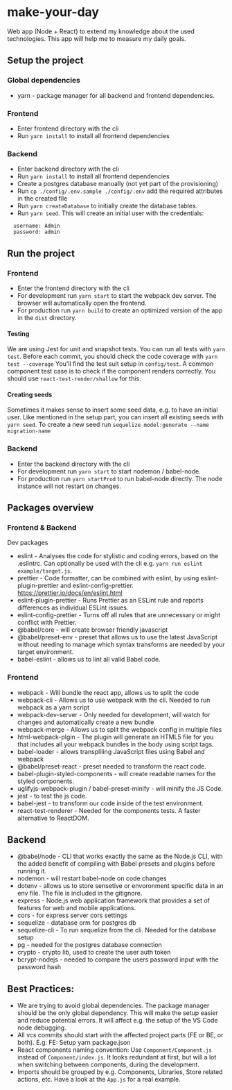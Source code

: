 # make-your-day
Web app (Node + React) to extend my knowledge about the used technologies. This app will help me to measure my daily goals.


## Setup the project

### Global dependencies
* yarn - package manager for all backend and frontend dependencies.

### Frontend
* Enter frontend directory with the cli
* Run `yarn install` to install all frontend dependencies

### Backend
* Enter backend directory with the cli
* Run `yarn install` to install all frontend dependencies
* Create a postgres database manually (not yet part of the provisioning)
* Run `cp ./config/.env.sample ./config/.env` add the required attributes in the created file
* Run `yarn createDatabase` to initially create the database tables.
* Run `yarn seed`. This will create an initial user with the credentials:
```
  username: Admin
  password: admin
```


## Run the project

### Frontend
* Enter the frontend directory with the cli
* For development run `yarn start` to start the webpack dev server. The browser will automatically open the frontend.
* For production run `yarn build` to create an optimized version of the app in the `dist` directory.

#### Testing
We are using Jest for unit and snapshot tests. You can run all tests with `yarn test`.
Before each commit, you should check the code coverage with `yarn test --coverage`
You'll find the test suit setup in `config/test`.
A common component test case is to check if the component renders correctly.
You should use `react-test-render/shallow` for this.

#### Creating seeds
Sometimes it makes sense to insert some seed data, e.g. to have an initial user.
Like mentioned in the setup part, you can insert all existing seeds with `yarn seed`.
To create a new seed run  `sequelize model:generate --name migration-name`

### Backend
* Enter the backend directory with the cli
* For development run `yarn start` to start nodemon / babel-node.
* For production run `yarn startProd` to run babel-node directly. The node instance will not restart on changes.


## Packages overview

### Frontend & Backend
Dev packages
* eslint - Analyses the code for stylistic and coding errors, based on the .eslintrc.
Can optionally be used with the cli e.g. `yarn run eslint example/target.js`.
* prettier - Code formatter, can be combined with eslint, by using eslint-plugin-prettier and eslint-config-prettier. https://prettier.io/docs/en/eslint.html
* eslint-plugin-prettier - Runs Prettier as an ESLint rule and reports differences as individual ESLint issues.
* eslint-config-prettier - Turns off all rules that are unnecessary or might conflict with Prettier.
* @babel/core - will create browser friendly javascript
* @babel/preset-env - preset that allows us to use the latest JavaScript without needing to manage which syntax transforms are needed by your target environment.
* babel-eslint - allows us to lint all valid Babel code.

### Frontend
* webpack - Will bundle the react app, allows us to split the code
* webpack-cli - Allows us to use webpack with the cli. Needed to run webpack as a yarn script
* webpack-dev-server - Only needed for development, will watch for changes and automatically create a new bundle
* webpack-merge - Allows us to split the webpack config in multiple files
* html-webpack-plgin - The plugin will generate an HTML5 file for you that includes all your webpack bundles in the body using script tags.
* babel-loader - allows transpliling JavaScript files using Babel and webpack
* @babel/preset-react - preset needed to transform the react code.
* babel-plugin-styled-components - will create readable names for the styled components.
* uglifyjs-webpack-plugin / babel-preset-minify - will minify the JS Code.
* jest - to test the js code.
* babel-jest - to transform our code inside of the test environment.
* react-test-renderer - Needed for the components tests. A faster alternative to ReactDOM.

## Backend
* @babel/node - CLI that works exactly the same as the Node.js CLI, with the added benefit of compiling with Babel presets and plugins before running it.
* nodemon - will restart babel-node on code changes
* dotenv - allows us to store sensetive or envoronment specific data in an env file. The file is included in the gitignore.
* express - Node.js web application framework that provides a set of features for web and mobile applications.
* cors - for express server cors settings
* sequelize - database orm for postgres db
* sequelize-cli - To run sequelize from the cli.
Needed for the database setup
* pg - needed for the postgres database connection
* crypto - crypto lib, used to create the user auth token
* bcrypt-nodejs - needed to compare the users password input with the password hash


## Best Practices:
* We are trying to avoid global dependencies.
The package manager should be the only global dependency.
This will make the setup easier and reduce potential errors.
It will affect e.g. the setup of the VS Code node debugging.
* All vcs commits should start with the affected project parts (FE or BE, or both).
E.g: FE: Setup yarn package.json
* React components naming convention:
Use `Component/Component.js` instead of `Component/index.js`. It looks redundant at first, but will a lot when switching between components, during the development.
* Imports should be grouped by e.g. Components, Libraries, Store related actions, etc. Have a look at the `App.js` for a real example.
